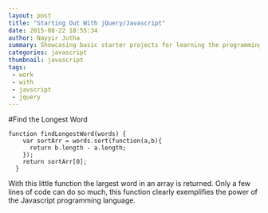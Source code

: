 ```yaml
---
layout: post
title: "Starting Out With jQuery/Javascript"
date: 2015-08-22 18:55:34
author: Nayyir Jutha
summary: Showcasing basic starter projects for learning the programming language Javascript. 
categories: javascript
thumbnail: javascript
tags:
 - work
 - with
 - javscript
 - jquery
---
```


#Find the Longest Word

```
function findLongestWord(words) {
    var sortArr = words.sort(function(a,b){
      return b.length - a.length;
    });
    return sortArr[0];
  }

```
With this little function the largest word in an array is returned. Only a few lines of code can do so much, this function clearly exemplifies the power of the Javascript programming language.